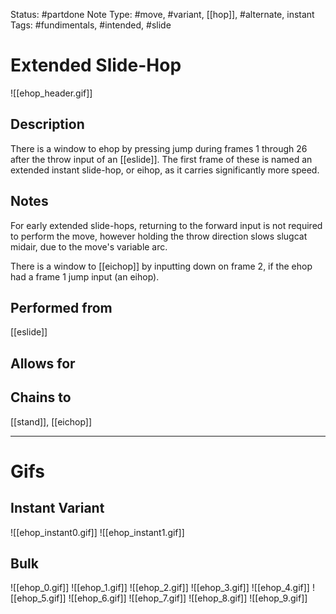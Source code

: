Status: #partdone
Note Type: #move, #variant, [[hop]], #alternate, instant
Tags: #fundimentals, #intended, #slide 

# Extended Slide-Hop
![[ehop_header.gif]]
## Description
There is a window to ehop by pressing jump during frames 1 through 26 after the throw input of an [[eslide]]. The first frame of these is named an extended instant slide-hop, or eihop, as it carries significantly more speed.

## Notes
For early extended slide-hops, returning to the forward input is not required to perform the move, however holding the throw direction slows slugcat midair, due to the move's variable arc.

There is a window to [[eichop]] by inputting down on frame 2, if the ehop had a frame 1 jump input (an eihop).

## Performed from
[[eslide]]

## Allows for


## Chains to
[[stand]], [[eichop]]

___
# Gifs
## Instant Variant
![[ehop_instant0.gif]]
![[ehop_instant1.gif]]
## Bulk
![[ehop_0.gif]]
![[ehop_1.gif]]
![[ehop_2.gif]]
![[ehop_3.gif]]
![[ehop_4.gif]]
![[ehop_5.gif]]
![[ehop_6.gif]]
![[ehop_7.gif]]
![[ehop_8.gif]]
![[ehop_9.gif]]